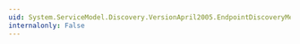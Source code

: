 ```yaml
---
uid: System.ServiceModel.Discovery.VersionApril2005.EndpointDiscoveryMetadataApril2005.ToEndpointDiscoveryMetadata
internalonly: False
---
```

